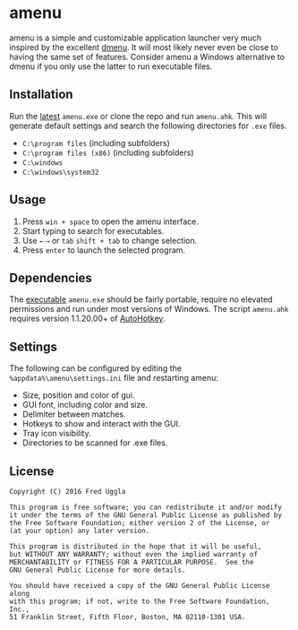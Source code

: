 amenu
=====

amenu is a simple and customizable application launcher very much inspired by the excellent [dmenu](http://tools.suckless.org/dmenu/). It will most likely never even be close to having the same set of features. Consider amenu a Windows alternative to dmenu if you only use the latter to run executable files.

Installation
------------

Run the [latest](https://github.com/fledo/amenu/releases/latest) `amenu.exe` or clone the repo and run `amenu.ahk`. This will generate default settings and search the following directories for `.exe` files.
 
- `C:\program files` (including subfolders)
- `C:\program files (x86)` (including subfolders)
-	`C:\windows`
- `C:\windows\system32`
 
Usage
-----

 1. Press `win + space` to open the amenu interface.
 2. Start typing to search for executables.
 3. Use `←` `→` or `tab` `shift + tab` to change selection.
 4. Press `enter` to launch the selected program.

Dependencies
------------

The [executable](https://github.com/fledo/amenu/releases/latest) `amenu.exe` should be fairly portable, require no elevated permissions and run under most versions of Windows. The script `amenu.ahk` requires version 1.1.20.00+ of [AutoHotkey](https://github.com/Lexikos/AutoHotkey_L/).

Settings
--------

The following can be configured by editing the `%appdata%\amenu\settings.ini` file and restarting amenu:

 - Size, position and color of gui.
 - GUI font, including color and size.
 - Delimiter between matches.
 - Hotkeys to show and interact with the GUI.
 - Tray icon visibility.
 - Directories to be scanned for .exe files.

License
-------

```
Copyright (C) 2016 Fred Uggla

This program is free software; you can redistribute it and/or modify
it under the terms of the GNU General Public License as published by
the Free Software Foundation; either version 2 of the License, or
(at your option) any later version.

This program is distributed in the hope that it will be useful,
but WITHOUT ANY WARRANTY; without even the implied warranty of
MERCHANTABILITY or FITNESS FOR A PARTICULAR PURPOSE.  See the
GNU General Public License for more details.

You should have received a copy of the GNU General Public License along
with this program; if not, write to the Free Software Foundation, Inc.,
51 Franklin Street, Fifth Floor, Boston, MA 02110-1301 USA.
```
